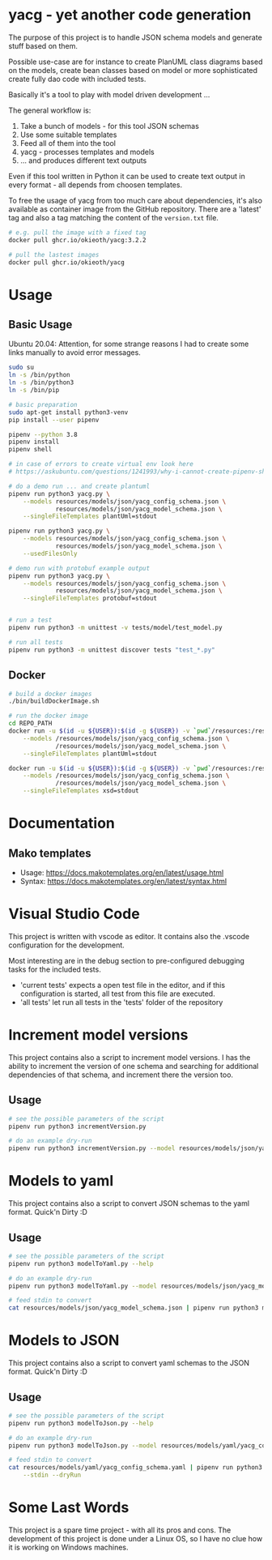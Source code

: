 # yacg - yet another code generation

The purpose of this project is to handle JSON schema models and generate
stuff based on them.

Possible use-case are for instance to create PlanUML class diagrams based
on the models, create bean classes based on model or more sophisticated
create fully dao code with included tests.

Basically it's a tool to play with model driven development ...

The general workflow is:
1. Take a bunch of models - for this tool JSON schemas
2. Use some suitable templates
3. Feed all of them into the tool
4. yacg - processes templates and models
5. ... and produces different text outputs

Even if this tool written in Python it can be used to create text output
in every format - all depends from choosen templates.

To free the usage of yacg from too much care about dependencies, it's also
available as container image from the GitHub repository. There are a 'latest'
tag and also a tag matching the content of the `version.txt` file.

```bash
# e.g. pull the image with a fixed tag
docker pull ghcr.io/okieoth/yacg:3.2.2

# pull the lastest images
docker pull ghcr.io/okieoth/yacg
```

# Usage
## Basic Usage

Ubuntu 20.04: Attention, for some strange reasons I had to create some links manually to avoid error messages.

```bash
sudo su
ln -s /bin/python
ln -s /bin/python3
ln -s /bin/pip
```

```bash
# basic preparation
sudo apt-get install python3-venv
pip install --user pipenv

pipenv --python 3.8
pipenv install
pipenv shell

# in case of errors to create virtual env look here
# https://askubuntu.com/questions/1241993/why-i-cannot-create-pipenv-shell-in-ubuntu-20-04-lts-with-python3-8

# do a demo run ... and create plantuml
pipenv run python3 yacg.py \
    --models resources/models/json/yacg_config_schema.json \
             resources/models/json/yacg_model_schema.json \
    --singleFileTemplates plantUml=stdout

pipenv run python3 yacg.py \
    --models resources/models/json/yacg_config_schema.json \
             resources/models/json/yacg_model_schema.json \
    --usedFilesOnly

# demo run with protobuf example output
pipenv run python3 yacg.py \
    --models resources/models/json/yacg_config_schema.json \
             resources/models/json/yacg_model_schema.json \
    --singleFileTemplates protobuf=stdout


# run a test
pipenv run python3 -m unittest -v tests/model/test_model.py

# run all tests
pipenv run python3 -m unittest discover tests "test_*.py"
```
## Docker
```bash
# build a docker images
./bin/buildDockerImage.sh

# run the docker image
cd REPO_PATH
docker run -u $(id -u ${USER}):$(id -g ${USER}) -v `pwd`/resources:/resources --rm -t okieoth/yacg:0.13.0 \
    --models /resources/models/json/yacg_config_schema.json \
             /resources/models/json/yacg_model_schema.json \
    --singleFileTemplates plantUml=stdout

docker run -u $(id -u ${USER}):$(id -g ${USER}) -v `pwd`/resources:/resources --rm -t okieoth/yacg:0.13.0 \
    --models /resources/models/json/yacg_config_schema.json \
             /resources/models/json/yacg_model_schema.json \
    --singleFileTemplates xsd=stdout

```

# Documentation

## Mako templates
* Usage: https://docs.makotemplates.org/en/latest/usage.html
* Syntax: https://docs.makotemplates.org/en/latest/syntax.html

# Visual Studio Code
This project is written with vscode as editor. It contains also the .vscode configuration for the development.

Most interesting are in the debug section to pre-configured debugging tasks for the included tests.

* 'current tests' expects a open test file in the editor, and if this configuration is started, all test from this file are executed.
* 'all tests' let run all tests in the 'tests' folder of the repository

# Increment model versions
This project contains also a script to increment model versions. I has the ability to increment the version of one schema and searching for additional dependencies of that schema, and increment there the version too.

## Usage
```bash
# see the possible parameters of the script
pipenv run python3 incrementVersion.py

# do an example dry-run
pipenv run python3 incrementVersion.py --model resources/models/json/yacg_model_schema.json --version minor
```


# Models to yaml
This project contains also a script to convert JSON schemas to the yaml format. Quick'n Dirty :D

## Usage
```bash
# see the possible parameters of the script
pipenv run python3 modelToYaml.py --help

# do an example dry-run
pipenv run python3 modelToYaml.py --model resources/models/json/yacg_model_schema.json --dryRun

# feed stdin to convert
cat resources/models/json/yacg_model_schema.json | pipenv run python3 modelToYaml.py --stdin --dryRun
```

# Models to JSON
This project contains also a script to convert yaml schemas to the JSON format. Quick'n Dirty :D

## Usage
```bash
# see the possible parameters of the script
pipenv run python3 modelToJson.py --help

# do an example dry-run
pipenv run python3 modelToJson.py --model resources/models/yaml/yacg_config_schema.yaml --dryRun

# feed stdin to convert
cat resources/models/yaml/yacg_config_schema.yaml | pipenv run python3 modelToJson.py \
    --stdin --dryRun
```

# Some Last Words
This project is a spare time project - with all its pros and cons. The development of this project is done under a Linux OS, so I have no clue how it is working on Windows machines. 
